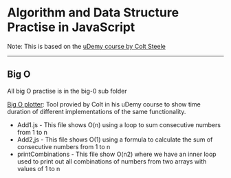 # Algorithm and Data Structure Practise in JavaScript

Note: This is based on the [uDemy course by Colt Steele](https://www.udemy.com/course/js-algorithms-and-data-structures-masterclass/)

---
## Big O

All big O practise is in the big-0 sub folder

[Big O plotter](https://rithmschool.github.io/function-timer-demo/): Tool provied by Colt in his uDemy course to show time duration of different implementations of the same functionality.

- Add1.js - This file shows O(n) using a loop to sum consecutive numbers from 1 to n
- Add2,js - This file shows O(1) using a formula to calculate the sum of consecutive numbers from 1 to n
- printCombinations - This file show O(n2) where we have an inner loop used to print out all combinations of numbers from two arrays with values of 1 to n

